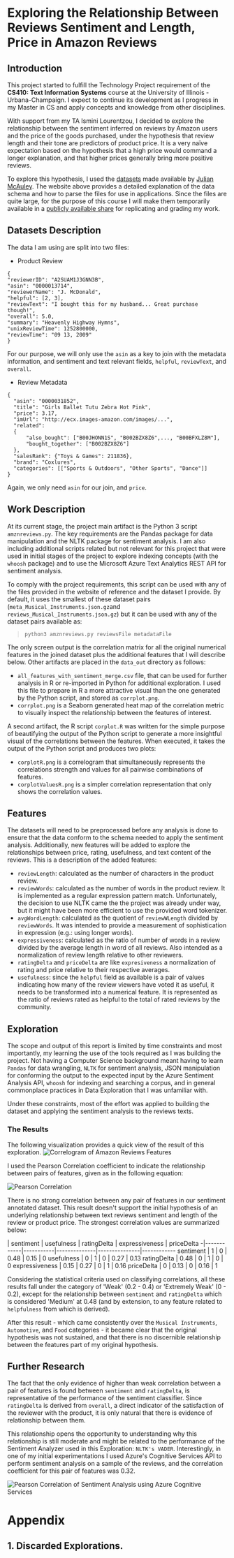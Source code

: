 # Exploring the Relationship Between Reviews Sentiment and Length, Price in Amazon Reviews
## Introduction
This project started to fulfill the Technology Project requirement of the **CS410: Text Information Systems** course at the University of Illinois - Urbana-Champaign. I expect to continue its development as I progress in my Master in CS and apply concepts and knowledge from other disciplines.

With support from my TA Ismini Lourentzou, I decided to explore the relationship between the sentiment inferred on reviews by Amazon users and the price of the goods purchased, under the hypothesis that review length and their tone are predictors of product price. It is a very naïve expectation based on the hypothesis that a high price would command a longer explanation, and that higher prices generally bring more positive reviews.

To explore this hypothesis, I used the [datasets](http://jmcauley.ucsd.edu/data/amazon/) made available by [Julian McAuley](julian.mcauley@gmail.com). The website above provides a detailed explanation of the data schema and how to parse the files for use in applications. Since the files are quite large, for the purpose of this course I will make them temporarily available in a [publicly available share](https://uofi.box.com/s/lmutpr56zevns6q4tx9rl1r4dr3t9o3k) for replicating and grading my work.
## Datasets Description
The data I am using are split into two files:

- Product Review

```
{
"reviewerID": "A2SUAM1J3GNN3B",
"asin": "0000013714",
"reviewerName": "J. McDonald",
"helpful": [2, 3],
"reviewText": "I bought this for my husband... Great purchase though!",
"overall": 5.0,
"summary": "Heavenly Highway Hymns",
"unixReviewTime": 1252800000,
"reviewTime": "09 13, 2009"
}
```

For our purpose, we will only use the `asin` as a key to join with the metadata information, and sentiment and text relevant fields, `helpful`, `reviewText`, and `overall`.

- Review Metadata

```
{
  "asin": "0000031852",
  "title": "Girls Ballet Tutu Zebra Hot Pink",
  "price": 3.17,
  "imUrl": "http://ecx.images-amazon.com/images/...",
  "related":
  {
	  "also_bought": ["B00JHONN1S", "B002BZX8Z6",..., "B00BFXLZ8M"],
	  "bought_together": ["B002BZX8Z6"]
  },
  "salesRank": {"Toys & Games": 211836},
  "brand": "Coxlures",
  "categories": [["Sports & Outdoors", "Other Sports", "Dance"]]
}
```

Again, we only need `asin` for our join, and `price`.

## Work Description
At its current stage, the project main artifact is the Python 3 script `amznreviews.py`. The key requirements are the Pandas package for data manipulation and the NLTK package for sentiment analysis. I am also including additional scripts related but not relevant for this project that were used in initial stages of the project to explore indexing concepts (with the `whoosh` package) and to use the Microsoft Azure Text Analytics REST API for sentiment analysis.

To comply with the project requirements, this script can be used with any of the files provided in the website of reference and the dataset I provide. By default, it uses the smallest of these dataset pairs (`meta_Musical_Instruments.json.gz`and `reviews_Musical_Instruments.json.gz`) but it can be used with any of the dataset pairs available as:
> `python3 amznreviews.py reviewsFile metadataFile`

The only screen output is the correlation matrix for all the original numerical features in the joined dataset plus the additional features that I will describe below. Other artifacts are placed in the `data_out` directory as follows:

- `all_features_with_sentiment_merge.csv` file, that can be used for further analysis in R or re-imported in Python for additional exploration. I used this file to prepare in R a more attractive visual than the one generated by the Python script, and stored as `corrplot.png`.
- `corrplot.png` is a Seaborn generated heat map of the correlation metric to visually inspect the relationship between the features of interest.

A second artifact, the R script `corplot.R` was written for the simple purpose of beautifying the output of the Python script to generate a more insightful visual of the correlations between the features. When executed, it takes the output of the Python script and produces two plots:

- `corplotR.png` is a correlogram that simultaneously represents the correlations strength and values for all pairwise combinations of features.
- `corplotValuesR.png` is a simpler correlation representation that only shows the correlation values.

## Features
The datasets will need to be preprocessed before any analysis is done to ensure that the data conform to the schema needed to apply the sentiment analysis. Additionally, new features will be added to explore the relationships between price, rating, usefulness, and text content of the reviews. This is a description of the added features:
- `reviewLength`: calculated as the number of characters in the product review.
- `reviewWords`: calculated as the number of words in the product review. It is implemented as a regular expression pattern match. Unfortunately, the decision to use NLTK came the the project was already under way, but it might have been more efficient to use the provided word tokenizer.
- `avgWordLength`: calculated as the quotient of `reviewWLength` divided by `reviewWords`. It was intended to provide a measurement of sophistication in expression (e.g.: using longer words).
- `expressiveness`: calculated as the ratio of number of words in a review divided by the average length in word of all reviews. Also intended as a normalization of review length relative to other reviewers.
- `ratingDelta` and `priceDelta` are like `expresiveness` a normalization of rating and price relative to their respective averages.
- `usefulness`: since the `helpful` field as available is a pair of values indicating how many of the review viewers have voted it as useful, it needs to be transformed into a numerical feature. It is represented as the ratio of reviews rated as helpful to the total of rated reviews by the community.

## Exploration
The scope and output of this report is limited by time constraints and most importantly, my learning the use of the tools required as I was building the project. Not having a Computer Science background meant having to learn `Pandas` for data wrangling, `NLTK` for sentiment analysis, JSON manipulation for conforming the output to the expected input by the Azure Sentiment Analysis API, `whoosh` for indexing and searching a corpus, and in general commonplace practices in Data Exploration that I was unfamiliar with.

Under these constraints, most of the effort was applied to building the dataset and applying the sentiment analysis to the reviews texts.

### The Results
The following visualization provides a quick view of the result of this exploration.
![Correlogram of Amazon Reviews Features](data_out/corplotR.png?raw=True "Correlogram of Amazon Reviews Features")

I used the Pearson Correlation coefficient to indicate the relationship between pairs of features, given as in the following equation:

![Pearson Correlation](explorations/Pearson.png?raw=True "Pearson Correlation")

There is no strong correlation between any pair of features in our sentiment annotated dataset. This result doesn't support the initial hypothesis of an underlying relationship between text reviews sentiment and length of the review or product price. The strongest correlation values are summarized below:

 | sentiment | usefulness | ratingDelta | expressiveness | priceDelta 
 -|------------|-----------|--------------|---------------|------------
sentiment | 1 | 0 | 0.48 | 0.15 | 0 
usefulness | 0 | 1 | 0 | 0.27 | 0.13 
ratingDelta | 0.48 | 0 | 1 | 0 | 0 
expressiveness | 0.15 | 0.27 | 0 | 1 | 0.16 
priceDelta | 0 | 0.13 | 0 | 0.16 | 1 

Considering the statistical criteria used on classifying correlations, all these results fall under the category of 'Weak' (0.2 - 0.4) or 'Extremely Weak' (0 - 0.2), except for the relationship between `sentiment` and `ratingDelta` which is considered 'Medium' at 0.48 (and by extension, to any feature related to `helpfulness` from which is derived).

After this result - which came consistently over the `Musical Instruments`, `Automotive`, and `Food` categories - it became clear that the original hypothesis was not sustained, and that there is no discernible relationship between the features part of my original hypothesis.
## Further Research
The fact that the only evidence of higher than weak correlation between a pair of features is found between `sentiment` and `ratingDelta`, is representative of the performance of the sentiment classifier. Since `ratingDelta` is derived from `overall`, a direct indicator of the satisfaction of the reviewer with the product, it is only natural that there is evidence of relationship between them.

This relationship opens the opportunity to understanding why this relationship is still moderate and might be related to the performance of the Sentiment Analyzer used in this Exploration: `NLTK's VADER`. Interestingly, in one of my initial experimentations I used Azure's Cognitive Services API to perform sentiment analysis on a sample of the reviews, and the    correlation coefficient for this pair of features was 0.32.

![Pearson Correlation of Sentiment Analysis using Azure Cognitive Services](explorations/corplotRAzure.png?raw=True "Azure Cognitive Services")















# Appendix
## 1. Discarded Explorations.
